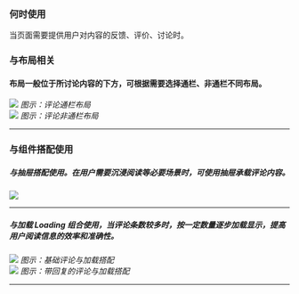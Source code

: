 ### 何时使用

当页面需要提供用户对内容的反馈、评价、讨论时。

### 与布局相关

#### 布局一般位于所讨论内容的下方，可根据需要选择通栏、非通栏不同布局。

<div class="legend">
  <div class="item">
    <img src="https://tdesign.gtimg.com/site/design/guide/comment/comment-1@2x.png" />
    <em>图示：评论通栏布局</em>
  </div>
  <div class="item">
    <img src="https://tdesign.gtimg.com/site/design/guide/comment/comment-2@2x.png" />
    <em>图示：评论非通栏布局</em>
  </div>

</div>

<hr />

### 与组件搭配使用

##### 与抽屉搭配使用。在用户需要沉浸阅读等必要场景时，可使用抽屉承载评论内容。

<div class="legend">
  <div class="item">
    <img src="https://tdesign.gtimg.com/site/design/guide/comment/comment-3@2x.png" />
    <em></em>
  </div>

</div>

<hr />

##### 与加载 Loading 组合使用，当评论条数较多时，按一定数量逐步加载显示，提高用户阅读信息的效率和准确性。

<div class="legend">
  <div class="item">
    <img src="https://tdesign.gtimg.com/site/design/guide/comment/comment-4@2x.png" />
    <em>图示：基础评论与加载搭配</em>
  </div>
    <div class="item">
    <img src="https://tdesign.gtimg.com/site/design/guide/comment/comment-5@2x.png" />
    <em>图示：带回复的评论与加载搭配</em>
  </div>

</div>

<hr />

